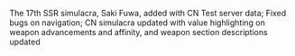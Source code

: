 The 17th SSR simulacra, Saki Fuwa, added with CN Test server data; Fixed bugs on navigation; CN simulacra updated with value highlighting on weapon advancements and affinity, and weapon section descriptions updated
